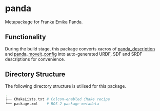 # panda

Metapackage for Franka Emika Panda.

## Functionality

During the build stage, this package converts xacros of [panda_description](../panda_description) and [panda_moveit_config](../panda_moveit_config) into auto-generated URDF, SDF and SRDF descriptions for convenience.

## Directory Structure

The following directory structure is utilised for this package.

```bash
.
├── CMakeLists.txt # Colcon-enabled CMake recipe
└── package.xml    # ROS 2 package metadata
```
